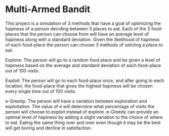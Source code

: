 # Multi-Armed Bandit

This project is a simulation of 3 methods that have a goal of optimizing the hapiness of a person deciding between 3 places to eat. Each of the 3 food-places that the person can choose from will have an average level of hapiness along with a standard deviation. Given the likelihood of hapiness of each food-place the person can choose 3 methods of selcting a place to eat.

Explore: The person will go to a random food place and be given a level of hapiness based on the average and standard deviation of each food-place out of 100 visits.

Exploit: The person will go to each food-place once, and after going to each location, the food-place that gives the highest hapiness will be chosen every single time out of 100 visits.

e-Greedy: The person will have a variation between exploration and exploitation. The value of e will determine what percentage of visits the person will choose to exploit instead of explore. e-Greedy can provide an optimal level of hapiness by adding a slight variation to the choice of where to eat. Eating the same thing over and over even though it may be the best will get boring and decline in satisfaction.
